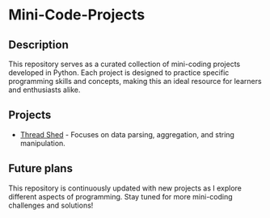 # Mini-Code-Projects

## Description

This repository serves as a curated collection of mini-coding projects developed in Python. Each project is designed to practice specific programming skills and concepts, making this an ideal resource for learners and enthusiasts alike.
## Projects

- [Thread Shed](./ThreadShed/README.md) - Focuses on data parsing, aggregation, and string manipulation.

## Future plans
This repository is continuously updated with new projects as I explore different aspects of programming. Stay tuned for more mini-coding challenges and solutions!

